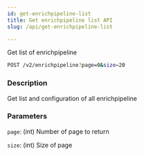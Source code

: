 ```yaml
---
id: get-enrichpipeline-list
title: Get enrichpipeline list API
slug: /api/get-enrichpipeline-list

---
```


Get list of enrichpipeline

```bash
POST /v2/enrichpipeline?page=0&size=20
```

### Description

Get list and configuration of all enrichpipeline

### Parameters

`page`: (int) Number of page to return

`size`: (int) Size of page
